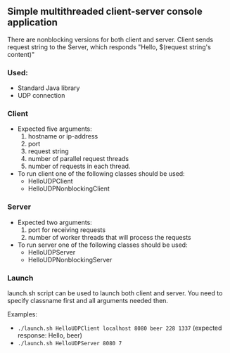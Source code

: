 ## Simple multithreaded client-server console application
There are nonblocking versions for both client and server.
Client sends request string to the Server, which responds "Hello, $(request string's content)"
### Used:
  - Standard Java library
  - UDP connection
### Client
- Expected five arguments:
    1. hostname or ip-address
    2. port
    3. request string
    4. number of parallel request threads
    5. number of requests in each thread.
- To run client one of the following classes should be used:
    - HelloUDPClient
    - HelloUDPNonblockingClient
  
### Server
- Expected two arguments:
    1. port for receiving requests
    2. number of worker threads that will process the requests
- To run server one of the following classes should be used:
    - HelloUDPServer
    - HelloUDPNonblockingServer
  
### Launch
  launch.sh script can be used to launch both client and server. You need to specify classname first and all arguments needed then.
  
  Examples: 
  - ``` ./launch.sh HelloUDPClient localhost 8080 beer 228 1337 ``` (expected response: Hello, beer)
  - ``` ./launch.sh HelloUDPServer 8080 7 ```

